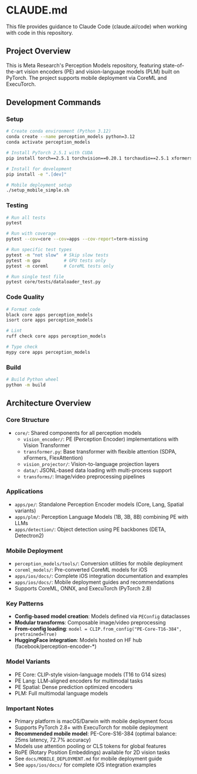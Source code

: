 # CLAUDE.md

This file provides guidance to Claude Code (claude.ai/code) when working with code in this repository.

## Project Overview

This is Meta Research's Perception Models repository, featuring state-of-the-art vision encoders (PE) and vision-language models (PLM) built on PyTorch. The project supports mobile deployment via CoreML and ExecuTorch.

## Development Commands

### Setup
```bash
# Create conda environment (Python 3.12)
conda create --name perception_models python=3.12
conda activate perception_models

# Install PyTorch 2.5.1 with CUDA
pip install torch==2.5.1 torchvision==0.20.1 torchaudio==2.5.1 xformers --index-url https://download.pytorch.org/whl/cu124

# Install for development
pip install -e ".[dev]"

# Mobile deployment setup
./setup_mobile_simple.sh
```

### Testing
```bash
# Run all tests
pytest

# Run with coverage
pytest --cov=core --cov=apps --cov-report=term-missing

# Run specific test types
pytest -m "not slow"  # Skip slow tests
pytest -m gpu         # GPU tests only
pytest -m coreml      # CoreML tests only

# Run single test file
pytest core/tests/dataloader_test.py
```

### Code Quality
```bash
# Format code
black core apps perception_models
isort core apps perception_models

# Lint
ruff check core apps perception_models

# Type check
mypy core apps perception_models
```

### Build
```bash
# Build Python wheel
python -m build
```

## Architecture Overview

### Core Structure
- `core/`: Shared components for all perception models
  - `vision_encoder/`: PE (Perception Encoder) implementations with Vision Transformer
  - `transformer.py`: Base transformer with flexible attention (SDPA, xFormers, FlexAttention)
  - `vision_projector/`: Vision-to-language projection layers
  - `data/`: JSONL-based data loading with multi-process support
  - `transforms/`: Image/video preprocessing pipelines

### Applications
- `apps/pe/`: Standalone Perception Encoder models (Core, Lang, Spatial variants)
- `apps/plm/`: Perception Language Models (1B, 3B, 8B) combining PE with LLMs
- `apps/detection/`: Object detection using PE backbones (DETA, Detectron2)

### Mobile Deployment
- `perception_models/tools/`: Conversion utilities for mobile deployment
- `coreml_models/`: Pre-converted CoreML models for iOS
- `apps/ios/docs/`: Complete iOS integration documentation and examples
- `apps/ios/docs/`: Mobile deployment guides and recommendations
- Supports CoreML, ONNX, and ExecuTorch (PyTorch 2.8)

### Key Patterns
- **Config-based model creation**: Models defined via `PEConfig` dataclasses
- **Modular transforms**: Composable image/video preprocessing
- **From-config loading**: `model = CLIP.from_config("PE-Core-T16-384", pretrained=True)`
- **HuggingFace integration**: Models hosted on HF hub (facebook/perception-encoder-*)

### Model Variants
- PE Core: CLIP-style vision-language models (T16 to G14 sizes)
- PE Lang: LLM-aligned encoders for multimodal tasks
- PE Spatial: Dense prediction optimized encoders
- PLM: Full multimodal language models

### Important Notes
- Primary platform is macOS/Darwin with mobile deployment focus
- Supports PyTorch 2.8+ with ExecuTorch for mobile deployment
- **Recommended mobile model**: PE-Core-S16-384 (optimal balance: 25ms latency, 72.7% accuracy)
- Models use attention pooling or CLS tokens for global features
- RoPE (Rotary Position Embeddings) available for 2D vision tasks
- See `docs/MOBILE_DEPLOYMENT.md` for mobile deployment guide
- See `apps/ios/docs/` for complete iOS integration examples